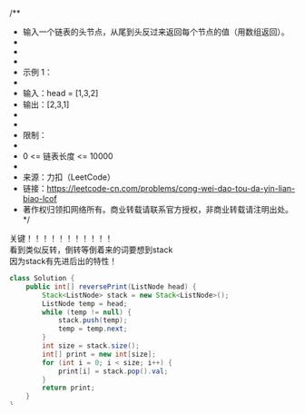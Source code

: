 /**
 * 输入一个链表的头节点，从尾到头反过来返回每个节点的值（用数组返回）。
 *
 *  
 *
 * 示例 1：
 *
 * 输入：head = [1,3,2]
 * 输出：[2,3,1]
 *  
 *
 * 限制：
 *
 * 0 <= 链表长度 <= 10000
 *
 * 来源：力扣（LeetCode）
 * 链接：https://leetcode-cn.com/problems/cong-wei-dao-tou-da-yin-lian-biao-lcof
 * 著作权归领扣网络所有。商业转载请联系官方授权，非商业转载请注明出处。
 */
   
关键！！！！！！！！！！！  
看到类似反转，倒转等倒着来的词要想到stack  
因为stack有先进后出的特性！
```java
class Solution {
    public int[] reversePrint(ListNode head) {
        Stack<ListNode> stack = new Stack<ListNode>();
        ListNode temp = head;
        while (temp != null) {
            stack.push(temp);
            temp = temp.next;
        }
        int size = stack.size();
        int[] print = new int[size];
        for (int i = 0; i < size; i++) {
            print[i] = stack.pop().val;
        }
        return print;
    }
}
```
//这个是最直接显然的想法  
//执行用时： 0 ms , 在所有 Java 提交中击败了 100.00% 的用户  
//内存消耗： 38.8 MB , 在所有 Java 提交中击败了 91.92% 的用户
```java
class Solution {
public int[] reversePrint(ListNode head) {
int count = 0;
ListNode temp = head;
while (temp != null) {
count++;
temp = temp.next;
}

        int[] output = new int[count];
        temp = head;
        while (temp != null) {
            output[--count] = temp.val;
            temp = temp.next;
        }

        return output;
    }
}
```